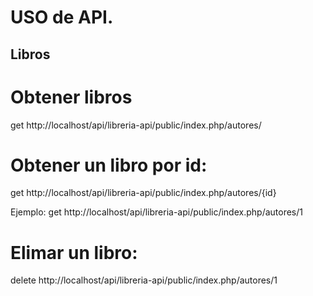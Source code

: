 # USO de API.

## Libros

# Obtener libros

get http://localhost/api/libreria-api/public/index.php/autores/

# Obtener un libro por id:

get http://localhost/api/libreria-api/public/index.php/autores/{id}

Ejemplo:
get http://localhost/api/libreria-api/public/index.php/autores/1


# Elimar un libro:

delete  http://localhost/api/libreria-api/public/index.php/autores/1


